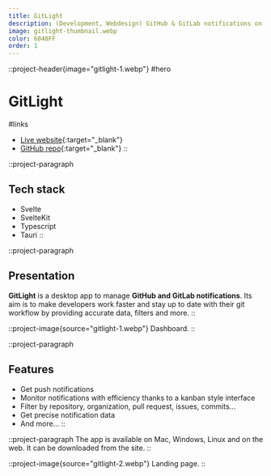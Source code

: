 ```yaml
---
title: GitLight
description: (Development, Webdesign) GitHub & GitLab notifications on your desktop
image: gitlight-thumbnail.webp
color: 6040FF
order: 1
---
```


::project-header{image="gitlight-1.webp"}
#hero
# GitLight

#links
- [Live website](https://gitlight.app/){:target="_blank"}
- [GitHub repo](https://github.com/colinlienard/gitlight){:target="_blank"}
::

::project-paragraph
## Tech stack

- Svelte
- SvelteKit
- Typescript
- Tauri
::

::project-paragraph
## Presentation

**GitLight** is a desktop app to manage **GitHub and GitLab notifications**. Its aim is to make developers work faster and stay up to date with their git workflow by providing accurate data, filters and more.
::

::project-image{source="gitlight-1.webp"}
Dashboard.
::

::project-paragraph
## Features

- Get push notifications
- Monitor notifications with efficiency thanks to a kanban style interface
- Filter by repository, organization, pull request, issues, commits...
- Get precise notification data
- And more...
::

::project-paragraph
The app is available on Mac, Windows, Linux and on the web. It can be downloaded from the site.
::

::project-image{source="gitlight-2.webp"}
Landing page.
::
